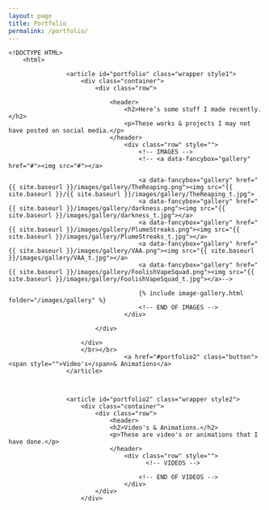 ```yaml
---
layout: page
title: Portfolio
permalink: /portfolio/
---
```

	<!DOCTYPE HTML>
		<html>

					<article id="portfolio" class="wrapper style1">
						<div class="container">
							<div class="row">
								
								<header>
									<h2>Here’s some stuff I made recently.</h2>
									<p>These works & projects I may not have posted on social media.</p>
								</header>
									<div class="row" style="">
										<!-- IMAGES -->
										<!-- <a data-fancybox="gallery" href="#"><img src="#"></a> 

										<a data-fancybox="gallery" href="{{ site.baseurl }}/images/gallery/TheReaping.png"><img src="{{ site.baseurl }}/{{ site.baseurl }}/images/gallery/TheReaping_t.jpg">
										<a data-fancybox="gallery" href="{{ site.baseurl }}/images/gallery/darkness.png"><img src="{{ site.baseurl }}/images/gallery/darkness_t.jpg"></a>
										<a data-fancybox="gallery" href="{{ site.baseurl }}/images/gallery/PlumeStreaks.png"><img src="{{ site.baseurl }}/images/gallery/PlumeStreaks_t.jpg"></a>
										<a data-fancybox="gallery" href="{{ site.baseurl }}/images/gallery/VAA.png"><img src="{{ site.baseurl }}/images/gallery/VAA_t.jpg"></a>
										<a data-fancybox="gallery" href="{{ site.baseurl }}/images/gallery/FoolishVapeSquad.png"><img src="{{ site.baseurl }}/images/gallery/FoolishVapeSquad_t.jpg"></a>-->

										{% include image-gallery.html folder="/images/gallery" %}
										<!-- END OF IMAGES -->
									</div>
									
							</div>
							
						</div>
						</br></br>
									<a href="#portfolio2" class="button"><span style="">Video's</span>& Animations</a>
					</article>



					<article id="portfolio2" class="wrapper style2">
						<div class="container">
							<div class="row">
								<header>
								<h2>Video's & Animations.</h2>
								<p>These are video's or animations that I have done.</p>
								</header>
									<div class="row" style="">				  
										  <!-- VIDEOS -->
										  
										<!-- END OF VIDEOS -->
									</div>
							</div>
						</div>
</html>						